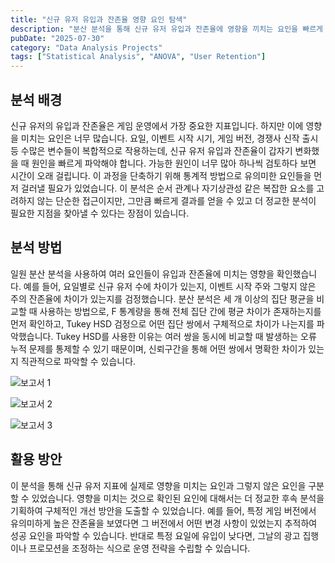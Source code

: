```yaml
---
title: "신규 유저 유입과 잔존율 영향 요인 탐색"
description: "분산 분석을 통해 신규 유저 유입과 잔존율에 영향을 끼치는 요인을 빠르게 탐색"
pubDate: "2025-07-30"
category: "Data Analysis Projects"
tags: ["Statistical Analysis", "ANOVA", "User Retention"]
---
```


## 분석 배경

신규 유저의 유입과 잔존율은 게임 운영에서 가장 중요한 지표입니다. 하지만 이에 영향을 미치는 요인은 너무 많습니다. 요일, 이벤트 시작 시기, 게임 버전, 경쟁사 신작 출시 등 수많은 변수들이 복합적으로 작용하는데, 신규 유저 유입과 잔존율이 갑자기 변화했을 때 원인을 빠르게 파악해야 합니다. 가능한 원인이 너무 많아 하나씩 검토하다 보면 시간이 오래 걸립니다. 이 과정을 단축하기 위해 통계적 방법으로 유의미한 요인들을 먼저 걸러낼 필요가 있었습니다. 이 분석은 순서 관계나 자기상관성 같은 복잡한 요소를 고려하지 않는 단순한 접근이지만, 그만큼 빠르게 결과를 얻을 수 있고 더 정교한 분석이 필요한 지점을 찾아낼 수 있다는 장점이 있습니다.

## 분석 방법

일원 분산 분석을 사용하여 여러 요인들이 유입과 잔존율에 미치는 영향을 확인했습니다. 예를 들어, 요일별로 신규 유저 수에 차이가 있는지, 이벤트 시작 주와 그렇지 않은 주의 잔존율에 차이가 있는지를 검정했습니다. 분산 분석은 세 개 이상의 집단 평균을 비교할 때 사용하는 방법으로, F 통계량을 통해 전체 집단 간에 평균 차이가 존재하는지를 먼저 확인하고, Tukey HSD 검정으로 어떤 집단 쌍에서 구체적으로 차이가 나는지를 파악했습니다. Tukey HSD를 사용한 이유는 여러 쌍을 동시에 비교할 때 발생하는 오류 누적 문제를 통제할 수 있기 때문이며, 신뢰구간을 통해 어떤 쌍에서 명확한 차이가 있는지 직관적으로 파악할 수 있습니다.

![보고서 1](/images/project-newbie-anova-analysis-1.png)

![보고서 2](/images/project-newbie-anova-analysis-2.png)

![보고서 3](/images/project-newbie-anova-analysis-3.png)

## 활용 방안

이 분석을 통해 신규 유저 지표에 실제로 영향을 미치는 요인과 그렇지 않은 요인을 구분할 수 있었습니다. 영향을 미치는 것으로 확인된 요인에 대해서는 더 정교한 후속 분석을 기획하여 구체적인 개선 방안을 도출할 수 있었습니다. 예를 들어, 특정 게임 버전에서 유의미하게 높은 잔존율을 보였다면 그 버전에서 어떤 변경 사항이 있었는지 추적하여 성공 요인을 파악할 수 있습니다. 반대로 특정 요일에 유입이 낮다면, 그날의 광고 집행이나 프로모션을 조정하는 식으로 운영 전략을 수립할 수 있습니다.
